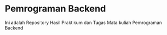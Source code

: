 # Pemrograman Backend
Ini adalah Repository Hasil Praktikum dan Tugas Mata kuliah Pemrograman Backend
